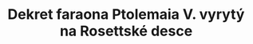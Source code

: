 ---
layout: quote
permalink: /cs/
langtag: cs
type: modern
script: Latn
langName: Čeština
englishLangName: Czech
title: Dekret faraona Ptolemaia V. vyrytý na Rosettské desce
quote: Kopie tohoto dekretu budou vyryty v hieroglyfickém písmu, demotické a řecké na desky z čediče a umístěny do chrámů prvního, druhého a třetího řádu spolu so sochou Ptolemaia, bůh žijících navěky.
reference: Dekrety Ptolemaia V. na Rosettské desce, 196 př. n. l., Britské muzeum.
imageAlt: Mince s tváří Ptolemaia V.
selectAriaLabel: Vyberte jazyk
buttonRandom: Náhodně
direction: ltr
---